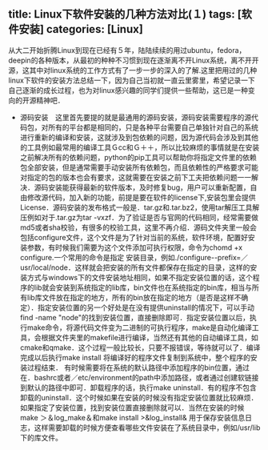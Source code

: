 ﻿title: Linux下软件安装的几种方法对比(１)
tags: [软件安装]
categories: [Linux] 
---
从大二开始折腾Linux到现在已经有５年，陆陆续续的用过ubuntu，fedora，deepin的各种版本，从最初的种种不习惯到现在逐渐离不开Linux系统，离不开开源，这其中对linux系统的工作方式有了一步一步的深入的了解.这里把用过的几种linux下软件的安装方法总结一下，因为自己当初就一直云里雾里，希望记录一下自己逐渐的成长过程，也为对linux感兴趣的同学们提供一些帮助，这已是一种变向的开源精神吧．

 - 源码安装　这里首先要提的就是最通用的源码安装，源码安装需要程序的源代码包，对所有的平台都是相同的，只是各种平台需要自己单独针对自己的系统进行重新的编译和安装，这就涉及到包依赖的问题，因为源代码会涉及到其他的工具例如最常用的编译工具Ｇcc和Ｇ＋＋，所以比较麻烦的事情就是在安装之前解决所有的依赖问题，python的pip工具可以帮助你将指定文件里的依赖包全部安装，但是通常需要手动安装所有依赖包，而且依赖性的严格要求可能对指定的包的版本也会有要求，这就需要在安装之前下工夫把依赖问题一一解决．源码安装能获得最新的软件版本，及时修复bug，用户可以重新配置，自由修改源代码，加入新的功能，前提是要在软件的license下,安装包里会提供License．源码安装的发布格式一般是．tar.gz和.tar.bz2，使用tar解压工具解压例如对于.tar.gz为tar -vxzf．为了验证是否与官网的代码相同，经常需要做md5或者sha校验，有很多的校验工具，这里不再介绍．源码文件夹里一般会包括configure文件，这个文件是为了针对当前的系统，软件环境，配置好安装参数，有时候我们需要为这个文件添加可执行权限，命令为chomd +x configure.一个常用的命令是指定
安装目录，例如./configure--prefix=／usr/local/node．这样就会把安装的所有文件都保存在指定的目录，这样的安装方式与windows下的文件安装地址相同，如果不指定安装位置的话，这个程序的lib就会安装到系统指定的lib库，bin文件也在系统指定的bin库，相当与所有lib库文件放在指定的地方，所有的bin放在指定的地方（是否是这样不确定）．指定安装位置的另一个好处是在没有提供uninstall的情况下，可以手动find -name "node"的找到安装位置，直接删除即可．指定安装位置以后，执行make命令，将源代码文件变为二进制的可执行程序，make是自动化编译工具，会根据文件夹里的makefile进行编译，当然还有其他的自动编译工具，如cmake和qmake．这个过程一般比较长，只要不报错误，等待就可以了．编译完成以后执行make install 将编译好的程序文件复制到系统中，整个程序的安装过程结束． 有时候需要将在系统的默认路径中添加程序的bin位置，通过在．bashrc或者／etc/environment的path中添加路径，或者通过创建软链接到默认的路径中即可．卸载程序的话，执行make uninstall．有的程序不包含卸载的uninstall．这个时候如果在安装的时候没有指定安装位置就比较麻烦．如果指定了安装位置，找到安装位置直接删除就可以．当然在安装的时候make ＞＆log_make＆和make install >&log_install& 用于保存安装信息日志，这样需要卸载的时候方便查看哪些文件安装在了系统目录中，例如/usr/lib下的库文件。

